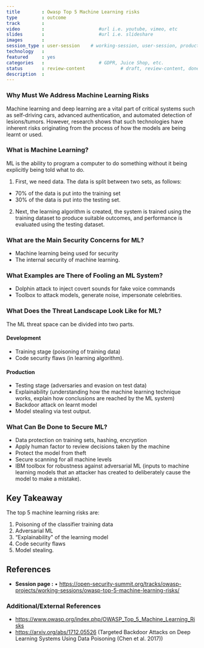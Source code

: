 ```yaml
---
title        : Owasp Top 5 Machine Learning risks
type         : outcome
track        :
video        :                    #url i.e. youtube, vimeo, etc
slides       :                    #url i.e. slideshare
images       :
session_type : user-session    # working-session, user-session, product-sesssion
technology   :
featured     : yes
categories   :                    # GDPR, Juice Shop, etc.
status       : review-content             # draft, review-content, done
description  :
---
```



### Why Must We Address Machine Learning Risks

Machine learning and deep learning are a vital part of critical systems such as self-driving cars, advanced authentication, and automated detection of lesions/tumors. However, research shows that such technologies have inherent risks originating from the process of how the models are being learnt or used.

### What is Machine Learning?

ML is the ability to program a computer to do something without it being explicitly being told what to do.

1. First, we need data. The data is split between two sets, as follows: 
 - 70% of the data is put into the training set
 - 30% of the data is put into the testing set.
 
2. Next, the learning algorithm is created, the system is trained using the training dataset to produce suitable outcomes, and performance is evaluated using the testing dataset.

### What are the Main Security Concerns for ML?

- Machine learning being used for security
- The internal security of machine learning.

### What Examples are There of Fooling an ML System?

- Dolphin attack to inject covert sounds for fake voice commands
- Toolbox to attack models, generate noise, impersonate celebrities.

### What Does the Threat Landscape Look Like for ML?

The ML threat space can be divided into two parts.

#### Development

- Training stage (poisoning of training data)
- Code security flaws (in learning algorithm).

#### Production

- Testing stage (adversaries and evasion on test data)
- Explainability (understanding how the machine learning technique works, explain how conclusions are reached by the ML system)
- Backdoor attack on learnt model
- Model stealing via test output.

### What Can Be Done to Secure ML?

- Data protection on training sets, hashing, encryption
- Apply human factor to review decisions taken by the machine
- Protect the model from theft
- Secure scanning for all machine levels
- IBM toolbox for robustness against adversarial ML (inputs to machine learning models that an attacker has created to deliberately cause the model to make a mistake).

## Key Takeaway

The top 5 machine learning risks are:

1. Poisoning of the classifier training data
2. Adversarial ML
3. “Explainability" of the learning model
4. Code security flaws
5. Model stealing.

## References
- **Session page :** •	https://open-security-summit.org/tracks/owasp-projects/working-sessions/owasp-top-5-machine-learning-risks/

### Additional/External References
- https://www.owasp.org/index.php/OWASP_Top_5_Machine_Learning_Risks
- https://arxiv.org/abs/1712.05526 (Targeted Backdoor Attacks on Deep Learning Systems Using Data Poisoning (Chen et al. 2017))
